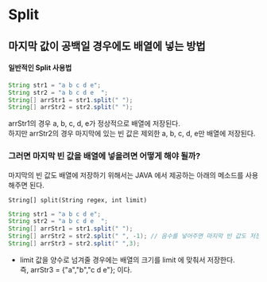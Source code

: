 # Split

## 마지막 값이 공백일 경우에도 배열에 넣는 방법

#### 일반적인 Split 사용법

```java
String str1 = "a b c d e";
String str2 = "a b c d e  ";
String[] arrStr1 = str1.split(" ");
String[] arrStr2 = str2.split(" ");
```

arrStr1의 경우 a, b, c, d, e가 정상적으로 배열에 저장된다. <br/>하지만 arrStr2의 경우 마지막에 있는 빈 값은 제외한 a, b, c, d, e만 배열에 저장된다.



### 그러면 마지막 빈 값을 배열에 넣을려면 어떻게 해야 될까?

마지막의 빈 값도 배열에 저장하기 위해서는 JAVA 에서 제공하는 아래의 메소드를 사용해주면 된다.

```
String[] split(String regex, int limit)
```



```java
String str1 = "a b c d e";
String str2 = "a b c d e  ";
String[] arrStr1 = str1.split(" ");
String[] arrStr2 = str2.split(" ", -1); // 음수를 넣어주면 마지막 빈 값도 저장된다.
String[] arrStr3 = str2.split(" ",3);
```

- limit 값을 양수로 넘겨줄 경우에는 배열의 크기를 limit 에 맞춰서 저장한다. <br/>즉, arrStr3 = {"a","b","c d e"}; 이다. 

